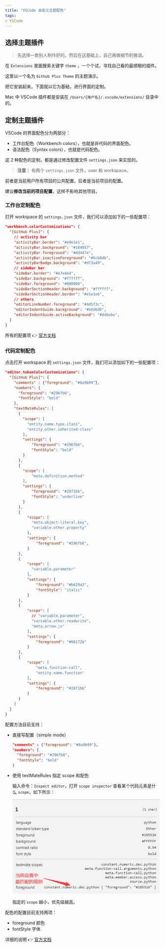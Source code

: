```yaml
---
title: "VSCode 自定义主题配色"
tags:
- VSCode
---
```



## 选择主题插件

> 先选择一款别人制作好的。然后在这基础上，自己再做细节的微调。

在 `Extensions` 里面搜索关键字 `theme` ，一个个试，寻找自己看的最顺眼的插件。

这里以一个名为 `Github Plus Theme` 的主题演示。

把它安装起来，下面就以它为基础，进行界面的定制。

Mac 中 VSCode 插件都是安装在 `/Users/{用户名}/.vscode/extensions/` 目录中的。

## 定制主题插件

VSCode 的界面配色分为两部分：

- 工作台配色（Workbench colors），也就是非代码的界面配色。
- 语法配色（Syntax colors），也就是代码配色。

这 2 种配色的定制，都是通过修改配置文件 `settings.json` 来实现的。

> **注意：** 有两个 `settings.json` 文件，user 和 workspace。

前者是当前用户所有项目的公共配置，后者是当前项目的配置。

建议**修改当前的项目配置**，这样不影响其他项目。

### 工作台定制配色

打开 workspace 的 `settings.json` 文件，我们可以添加如下的一些配置项：

```json
"workbench.colorCustomizations": {
  "[GitHub Plus]": {
    // activity bar
    "activityBar.border": "#e9e1e1",
    "activityBar.background": "#104057",
    "activityBar.foreground": "#dd447e",
    "activityBar.inactiveForeground": "#6cb8db",
    "activityBarBadge.background": "#d73a49",
    // sideBar bar
    "sideBar.border": "#e7e4e4",
    "sideBar.background": "#ffffff",
    "sideBar.foreground": "#000000",
    "sideBarSectionHeader.background": "#ffffff",
    "sideBarSectionHeader.border": "#e1e1e6",
    // others
    "editorLineNumber.foreground": "#4d5f3c",
    "editorIndentGuide.background": "#e0d6d6",
    "editorIndentGuide.activeBackground": "#ddbebe",
  }
}
```

所有的配置项 👉 [官方文档](https://code.visualstudio.com/api/references/theme-color)

### 代码定制配色

点击打开 workspace 的 `settings.json` 文件，我们可以添加如下的一些配置项：

```json
"editor.tokenColorCustomizations": {
  "[GitHub Plus]": {
    "comments" : {"foreground": "#8a9b99"},
    "numbers": {
      "foreground": "#296fb6",
      "fontStyle": "bold"
    },
    "textMateRules": [
      {
        "scope": [
          "entity.name.type.class",
          "entity.other.inherited-class"
        ],
        "settings": {
            "foreground": "#296fb6",
            "fontStyle": "bold"
        }
      },
      {
        "scope": [
            "meta.definition.method"
        ],
        "settings": {
            "foreground": "#2871bb",
            "fontStyle": "underline"
        }
      },
      {
          "scope": [
            "meta.object-literal.key",
            "variable.other.property"
          ],
          "settings": {
              "foreground": "#296fb6",
          }
      },
      {
          "scope": [
            "variable.parameter"
          ],
          "settings": {
              "foreground": "#b629a3",
              "fontStyle": "italic"
          }
      },
      {
          "scope": [
            // "variable.parameter",
            "variable.other.readwrite",
            "meta.arrow.js"
          ],
          "settings": {
              "foreground": "#06172b"
          }
      },
      {
          "scope": [
              "meta.function-call",
              "entity.name.function"
          ],
          "settings": {
              "foreground": "#2871bb"
          }
      }
    ]
  }
}
```

配置方法目前支持：

- 直接写配置（simple mode）

  ```json
  "comments" : {"foreground": "#8a9b99"},
  "numbers": {
    "foreground": "#296fb6",
    "fontStyle": "bold"
  }
  ```

- 使用 textMateRules 指定 scope 和配色

  输入命令：`Inspect editor`，打开 `scope inspector` 查看某个代码元素是什么 `scope`，如下所示：

  ![](https://raw.githubusercontent.com/chuenwei0129/my-picgo-repo/master/ts/tut_20200611224023_15.png)

  指定的 `scope` 越小，优先级越高。

配色的配置目前支持两项：

- foreground 颜色
- fontStyle 字体

详细的说明 👉 [官方文档](https://code.visualstudio.com/api/language-extensions/syntax-highlight-guide)
